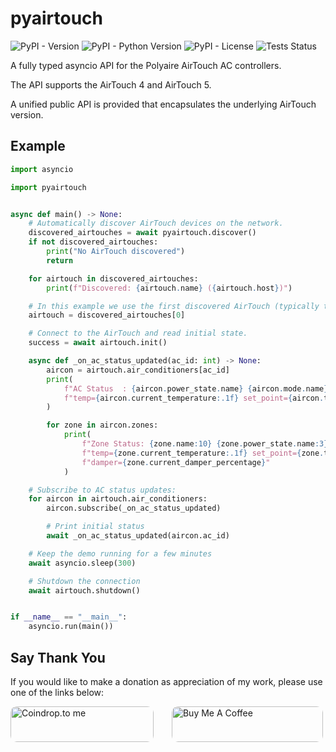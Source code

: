 # pyairtouch

![PyPI - Version](https://img.shields.io/pypi/v/pyairtouch)
![PyPI - Python Version](https://img.shields.io/pypi/pyversions/pyairtouch)
![PyPI - License](https://img.shields.io/pypi/l/pyairtouch)
![Tests Status](https://img.shields.io/github/actions/workflow/status/TheNoctambulist/pyairtouch/test.yml?label=tests)


A fully typed asyncio API for the Polyaire AirTouch AC controllers.

The API supports the AirTouch 4 and AirTouch 5.

A unified public API is provided that encapsulates the underlying AirTouch version.

## Example

```python
import asyncio

import pyairtouch


async def main() -> None:
    # Automatically discover AirTouch devices on the network.
    discovered_airtouches = await pyairtouch.discover()
    if not discovered_airtouches:
        print("No AirTouch discovered")
        return

    for airtouch in discovered_airtouches:
        print(f"Discovered: {airtouch.name} ({airtouch.host})")

    # In this example we use the first discovered AirTouch (typically there is only one per network)
    airtouch = discovered_airtouches[0]

    # Connect to the AirTouch and read initial state.
    success = await airtouch.init()

    async def _on_ac_status_updated(ac_id: int) -> None:
        aircon = airtouch.air_conditioners[ac_id]
        print(
            f"AC Status  : {aircon.power_state.name} {aircon.mode.name}  "
            f"temp={aircon.current_temperature:.1f} set_point={aircon.target_temperature:.1f}"
        )

        for zone in aircon.zones:
            print(
                f"Zone Status: {zone.name:10} {zone.power_state.name:3}  "
                f"temp={zone.current_temperature:.1f} set_point={zone.target_temperature:.1f} "
                f"damper={zone.current_damper_percentage}"
            )

    # Subscribe to AC status updates:
    for aircon in airtouch.air_conditioners:
        aircon.subscribe(_on_ac_status_updated)

        # Print initial status
        await _on_ac_status_updated(aircon.ac_id)

    # Keep the demo running for a few minutes
    await asyncio.sleep(300)

    # Shutdown the connection
    await airtouch.shutdown()


if __name__ == "__main__":
    asyncio.run(main())
```

## Say Thank You
If you would like to make a donation as appreciation of my work, please use one of the links below:

<a href="https://coindrop.to/thenoctambulist" target="_blank"><img src="https://coindrop.to/embed-button.png" style="border-radius: 10px; height: 57px !important;width: 229px !important;" alt="Coindrop.to me"/></a>
<a href="https://www.buymeacoffee.com/thenoctambulist" target="_blank"><img src="https://cdn.buymeacoffee.com/buttons/default-blue.png" style="border-radius: 10px; margin-left: 25px" alt="Buy Me A Coffee" height="57px" width="242px"/></a>

